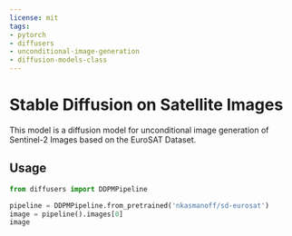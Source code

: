 ```yaml
---
license: mit
tags:
- pytorch
- diffusers
- unconditional-image-generation
- diffusion-models-class
---
```


# Stable Diffusion on Satellite Images

This model is a diffusion model for unconditional image generation of Sentinel-2 Images based on the EuroSAT Dataset.

## Usage

```python
from diffusers import DDPMPipeline

pipeline = DDPMPipeline.from_pretrained('nkasmanoff/sd-eurosat')
image = pipeline().images[0]
image
```
